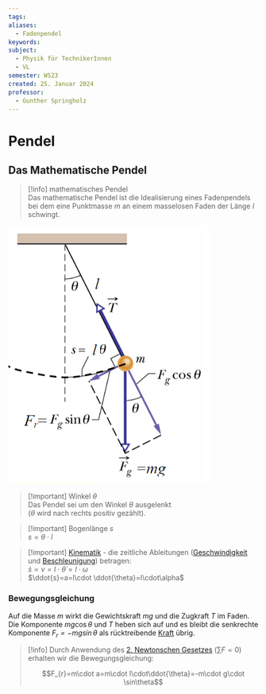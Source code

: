 ```yaml
---
tags: 
aliases:
  - Fadenpendel
keywords: 
subject:
  - Physik für TechnikerInnen
  - VL
semester: WS23
created: 25. Januar 2024
professor:
  - Gunther Springholz
---
```

 

# Pendel

## Das Mathematische Pendel

>[!info] mathematisches Pendel  
> Das mathematische Pendel ist die Idealisierung eines Fadenpendels bei dem eine Punktmasse $m$ an einem masselosen Faden der Länge $l$ schwingt.

![InlineR|300](assets/Pasted%20image%2020240125163942.png)

> [!important] Winkel $\theta$  
> Das Pendel sei um den Winkel $\theta$ ausgelenkt  
> ($\theta$ wird nach rechts positiv gezählt).

> [!important] Bogenlänge $s$  
> $s=\theta \cdot l$

> [!important] [Kinematik](Kinematik.md) - die zeitliche Ableitungen ([Geschwindigkeit](Kinematik.md) und [Beschleunigung](Kinematik.md)) betragen:  
> $\dot{s}=v=l\cdot\dot{\theta}=l\cdot\omega$  
> $\ddot{s}=a=l\cdot \ddot{\theta}=l\cdot\alpha$

### Bewegungsgleichung

Auf die Masse $m$ wirkt die Gewichtskraft $mg$ und die Zugkraft $T$ im Faden.  
Die Komponente $mg\cos\theta$ und $T$ heben sich auf und es bleibt die senkrechte Komponente *$F_{r}=-mg\sin\theta$* als rücktreibende [Kraft]({MOC}%20Kräfte.md) übrig.

> [!info] Durch Anwendung des [2. Newtonschen Gesetzes]({MOC}%20Kräfte.md) ($\sum F=0$) erhalten wir die Bewegungsgleichung:  
>
> $$F_{r}=m\cdot a=m\cdot l\cdot\ddot{\theta}=-m\cdot g\cdot \sin\theta$$